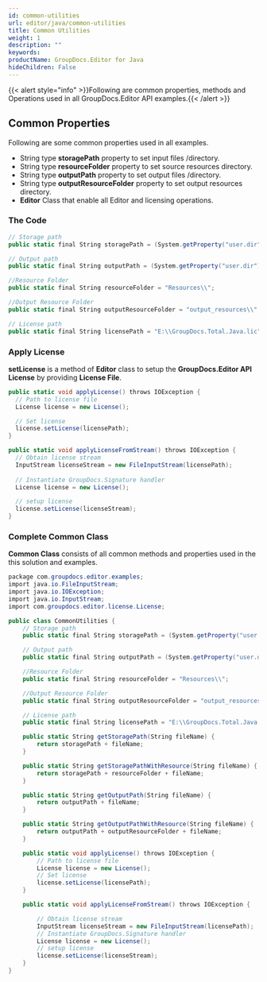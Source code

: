 ```yaml
---
id: common-utilities
url: editor/java/common-utilities
title: Common Utilities
weight: 1
description: ""
keywords: 
productName: GroupDocs.Editor for Java
hideChildren: False
---
```

{{< alert style="info" >}}Following are common properties, methods and Operations used in all GroupDocs.Editor API examples.{{< /alert >}}

## Common Properties

Following are some common properties used in all examples.

*   String type **storagePath** property to set input files /directory.
*   String type **resourceFolder** property to set source resources directory.
*   String type **outputPath** property to set output files /directory.
*   String type **outputResourceFolder** property to set output resources directory.
*   **Editor** Class that enable all Editor and licensing operations.

### The Code

```csharp
// Storage path
public static final String storagePath = (System.getProperty("user.dir") + "\\Data\\Storage\\");

// Output path
public static final String outputPath = (System.getProperty("user.dir") + "\\Data\\Output\\");

//Resource Folder
public static final String resourceFolder = "Resources\\";

//Output Resource Folder
public static final String outputResourceFolder = "output_resources\\";

// License path
public static final String licensePath = "E:\\GroupDocs.Total.Java.lic";
```

### Apply License

**setLicense** is a method of **Editor** class to setup the **GroupDocs.Editor API License** by providing **License File**.

```csharp
public static void applyLicense() throws IOException {
  // Path to license file
  License license = new License();

  // Set license
  license.setLicense(licensePath);
}

public static void applyLicenseFromStream() throws IOException {
  // Obtain license stream
  InputStream licenseStream = new FileInputStream(licensePath);
 
  // Instantiate GroupDocs.Signature handler
  License license = new License();

  // setup license
  license.setLicense(licenseStream);
}
```

### Complete Common Class

**Common Class** consists of all common methods and properties used in the this solution and examples.

```csharp
package com.groupdocs.editor.examples;
import java.io.FileInputStream;
import java.io.IOException;
import java.io.InputStream;
import com.groupdocs.editor.license.License;

public class CommonUtilities {
	// Storage path
	public static final String storagePath = (System.getProperty("user.dir") + "\\Data\\Storage\\");

	// Output path
	public static final String outputPath = (System.getProperty("user.dir") + "\\Data\\Output\\");

	//Resource Folder
	public static final String resourceFolder = "Resources\\";

	//Output Resource Folder
	public static final String outputResourceFolder = "output_resources\\";

	// License path
	public static final String licensePath = "E:\\GroupDocs.Total.Java.lic";

	public static String getStoragePath(String fileName) {
		return storagePath + fileName;
	}

	public static String getStoragePathWithResource(String fileName) {
		return storagePath + resourceFolder + fileName;
	}

	public static String getOutputPath(String fileName) {
		return outputPath + fileName;
	}	

	public static String getOutputPathWithResource(String fileName) {
		return outputPath + outputResourceFolder + fileName;
	}	

	public static void applyLicense() throws IOException {
		// Path to license file
		License license = new License();
		// Set license
		license.setLicense(licensePath);
	}

	public static void applyLicenseFromStream() throws IOException {

		// Obtain license stream
		InputStream licenseStream = new FileInputStream(licensePath);
		// Instantiate GroupDocs.Signature handler
		License license = new License();
		// setup license
		license.setLicense(licenseStream);
	}
}
```
